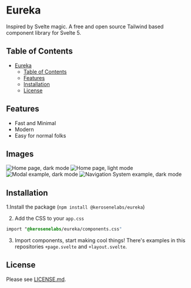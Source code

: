 # Eureka

Inspired by Svelte magic. A free and open source Tailwind based component library for Svelte 5.

## Table of Contents

- [Eureka](#eureka)
  - [Table of Contents](#table-of-contents)
  - [Features](#features)
  - [Installation](#installation)
  - [License](#license)

## Features

- Fast and Minimal
- Modern
- Easy for normal folks

## Images
![Home page, dark mode](images/home_dark.png "Home Page Example - Dark Mode")
![Home page, light mode](images/home_light.png "Home Page Example - Light Mode")
![Modal example, dark mode](images/modal_dark.png "Modal Example - Dark Mode")
![Navigation System example, dark mode](images/nav_dark.png "Navigation System Example - Dark Mode")

## Installation

1.Install the package (`npm install @kerosenelabs/eureka`)

2. Add the CSS to your `app.css`

```css
import "@kerosenelabs/eureka/components.css"
```

3. Import components, start making cool things! There's examples in this repositories `+page.svelte` and `+layout.svelte`.

## License

Please see [LICENSE.md](LICENSE.md).
